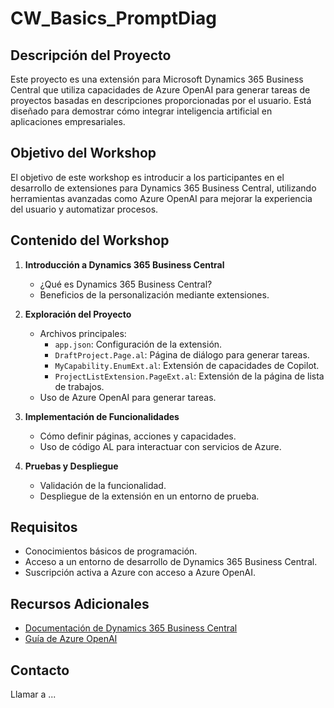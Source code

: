 # CW_Basics_PromptDiag

## Descripción del Proyecto
Este proyecto es una extensión para Microsoft Dynamics 365 Business Central que utiliza capacidades de Azure OpenAI para generar tareas de proyectos basadas en descripciones proporcionadas por el usuario. Está diseñado para demostrar cómo integrar inteligencia artificial en aplicaciones empresariales.

## Objetivo del Workshop
El objetivo de este workshop es introducir a los participantes en el desarrollo de extensiones para Dynamics 365 Business Central, utilizando herramientas avanzadas como Azure OpenAI para mejorar la experiencia del usuario y automatizar procesos.

## Contenido del Workshop
1. **Introducción a Dynamics 365 Business Central**
   - ¿Qué es Dynamics 365 Business Central?
   - Beneficios de la personalización mediante extensiones.

2. **Exploración del Proyecto**
   - Archivos principales:
     - `app.json`: Configuración de la extensión.
     - `DraftProject.Page.al`: Página de diálogo para generar tareas.
     - `MyCapability.EnumExt.al`: Extensión de capacidades de Copilot.
     - `ProjectListExtension.PageExt.al`: Extensión de la página de lista de trabajos.
   - Uso de Azure OpenAI para generar tareas.

3. **Implementación de Funcionalidades**
   - Cómo definir páginas, acciones y capacidades.
   - Uso de código AL para interactuar con servicios de Azure.

4. **Pruebas y Despliegue**
   - Validación de la funcionalidad.
   - Despliegue de la extensión en un entorno de prueba.

## Requisitos
- Conocimientos básicos de programación.
- Acceso a un entorno de desarrollo de Dynamics 365 Business Central.
- Suscripción activa a Azure con acceso a Azure OpenAI.

## Recursos Adicionales
- [Documentación de Dynamics 365 Business Central](https://learn.microsoft.com/en-us/dynamics365/business-central/dev-itpro/developer/)
- [Guía de Azure OpenAI](https://learn.microsoft.com/en-us/azure/ai-services/openai/)

## Contacto
Llamar a ...